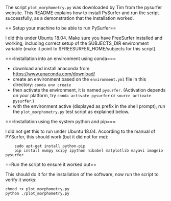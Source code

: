 The script `plot_morphometry.py` was downloaded by Tim from the pysurfer website. This README explains how to install PySurfer and run the script successfully, as a demonstration that the installation worked.


== Setup your machine to be able to run PySurfer==

I did this under Ubuntu 18.04. Make sure you have FreeSurfer installed and working, including correct setup of the SUBJECTS_DIR environment variable (make it point to $FREESURFER_HOME/subjects for this script).

===Installation into an environment using conda===

- download and install anaconda from https://www.anaconda.com/download/
- create an environment based on the `environment.yml` file in this directory: `conda env create`
- then activate the environment, it is named `pysurfer`. (Activation depends on your platform, try `conda activate pysurfer` or `source activate pysurfer`.)
- with the environment active (displayed as prefix in the shell prompt), run the `plot_morphometry.py` test script as explained below.

===Installation using the system python and pip===

I did not get this to run under Ubuntu 18.04. According to the manual of PYSurfer, this should work (but it did not for me):

        sudo apt-get install python-pip
        pip install numpy scipy ipython nibabel matplotlib mayavi imageio pysurfer

==Run the script to ensure it worked out==

This should do it for the installation of the software, now run the script to verify it works:

    chmod +x plot_morphometry.py
    python ./plot_morphometry.py
